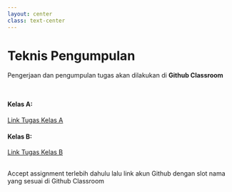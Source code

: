 ```yaml
---
layout: center
class: text-center
---
```


# Teknis Pengumpulan

Pengerjaan dan pengumpulan tugas akan dilakukan di **Github Classroom**

<div grid="~ cols-2 gap-2" style="margin-top: 48px">
  <div>

#### Kelas A:

[Link Tugas Kelas A](https://classroom.github.com/a/zSobyODS)

  </div>
  <div>

#### Kelas B:

[Link Tugas Kelas B](https://classroom.github.com/a/PItsu4Wc)

  </div>
</div>

<br>
Accept assignment terlebih dahulu lalu link akun Github dengan slot nama yang sesuai di Github Classroom
